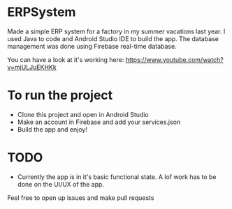 # ERPSystem
Made a simple ERP system for a factory in my summer vacations last year. 
I used Java to code and Android Studio IDE to build the app. The database management was done using Firebase real-time database.

You can have a look at it's working here:
https://www.youtube.com/watch?v=mjULJuEKHKk

# To run the project
- Clone this project and open in Android Studio
- Make an account in Firebase and add your services.json
- Build the app and enjoy!

# TODO
- Currently the app is in it's basic functional state. A lof work has to be done on the UI/UX of the app.

Feel free to open up issues and make pull requests 
